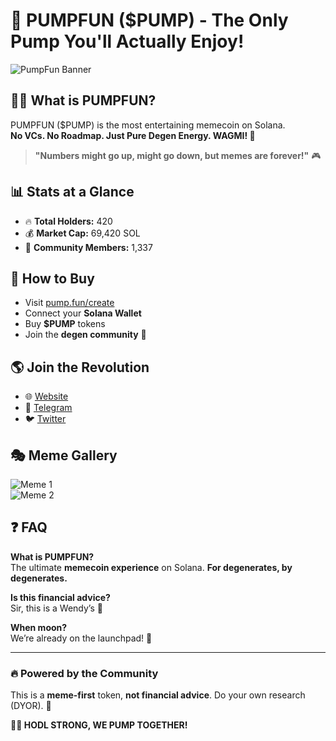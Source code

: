 # 🚀 PUMPFUN ($PUMP) - The Only Pump You'll Actually Enjoy!

![PumpFun Banner](https://your-image-url.com/banner.png)

## 🧑‍🚀 What is PUMPFUN?
PUMPFUN ($PUMP) is the most entertaining memecoin on Solana.  
**No VCs. No Roadmap. Just Pure Degen Energy. WAGMI! 💎**  

> **"Numbers might go up, might go down, but memes are forever!"** 🎮

## 📊 Stats at a Glance
- 🔥 **Total Holders:** 420  
- 💰 **Market Cap:** 69,420 SOL  
- 🌟 **Community Members:** 1,337  

## 💸 How to Buy
- Visit [pump.fun/create](https://pump.fun)  
- Connect your **Solana Wallet**  
- Buy **$PUMP** tokens  
- Join the **degen community** 🚀  

## 🌎 Join the Revolution
- 🌐 [Website](https://pumpfun.xyz)  
- 📱 [Telegram](http://t.me/getpumpfun)  
- 🐦 [Twitter](https://x.com/getpumpfun)  

## 🎭 Meme Gallery
![Meme 1](https://your-image-url.com/meme1.png)  
![Meme 2](https://your-image-url.com/meme2.gif)  

## ❓ FAQ
**What is PUMPFUN?**  
The ultimate **memecoin experience** on Solana. **For degenerates, by degenerates.**  

**Is this financial advice?**  
Sir, this is a Wendy’s 🍔  

**When moon?**  
We’re already on the launchpad! 🚀  

---

### 🔥 Powered by the Community
This is a **meme-first** token, **not financial advice**. Do your own research (DYOR). 🚀

**💎💪 HODL STRONG, WE PUMP TOGETHER!**
